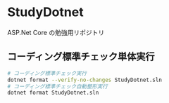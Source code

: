 # StudyDotnet

ASP.Net Core の勉強用リポジトリ

## コーディング標準チェック単体実行

```bash
# コーディング標準チェック実行
dotnet format --verify-no-changes StudyDotnet.sln
# コーディング標準チェック自動整形実行
dotnet format StudyDotnet.sln
```
